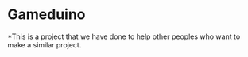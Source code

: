 # Gameduino

*This is a project that we have done to help other peoples who want to make a similar project.
 
